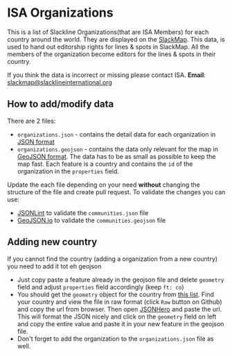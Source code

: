 # ISA Organizations

This is a list of Slackline Organizations(that are ISA Members) for each country around the world. They are displayed on the [SlackMap](https://slackmap.com/communities). This data, is used to hand out editorship rights for lines & spots in SlackMap. All the members of the organization become editors for the lines & spots in their country.

If you think the data is incorrect or missing please contact ISA.
**Email**: slackmap@slacklineinternational.org

## How to add/modify data

There are 2 files:

- `organizations.json` - contains the detail data for each organization in [JSON format](https://en.wikipedia.org/wiki/JSON)
- `organizations.geojson` - contains the data only relevant for the map in [GeoJSON format](https://en.wikipedia.org/wiki/GeoJSON). The data has to be as small as possible to keep the map fast. Each feature is a country and contains the `id` of the organization in the `properties` field.

Update the each file depending on your need **without** changing the structure of the file and create pull request. To validate the changes you can use:

- [JSONLint](https://jsonlint.com/) to validate the `communities.json` file
- [GeoJSON.io](http://geojson.io/) to validate the `communities.geojson` file

## Adding new country

 If you cannot find the country (adding a organization from a new country) you need to add it tot eh geojson
 
 - Just copy paste a feature already in the geojson file and delete `geometry` field and adjust `properties` field accordingly (keep `ft: co`)
 - You should get the `geometry` object for the country from [this list](https://github.com/AshKyd/geojson-regions/tree/master/countries/50m). Find your country and view the file in raw format (click `Raw` button on Github) and copy the url from browser. Then open [JSONHero](https://jsonhero.io/) and paste the url. This will format the JSON nicely and click on the `geometry` field on left and copy the entire value and paste it in your new feature in the geojson file.
 - Don't forget to add the organization to the `organizations.json` file as well.